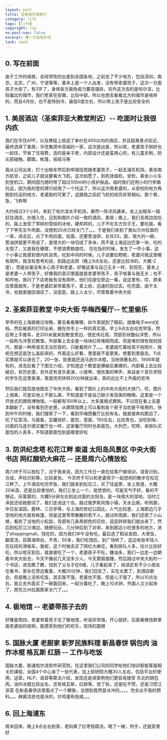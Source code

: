 ```yaml
---
layout: post
title: 全家哈尔滨旅行
category: life
tags: [life]
copyright: tip
no-post-nav: false
excerpt: 第一次去哈尔滨
lock: need
---
```


## 0. 写在前面

由于工作的缘故，会经常性的出差到全国各地，之前去了不少地方，包括深圳，南京，北京，广州，宁波等等，基本上是一个人出发，没有带老婆孩子，这次一方面孩子大些了，有3岁了，身体各方面免疫力要高强些，另外这次去的是哈尔滨，比较偏北的城市，我们老家在安徽，比较中部，所以也想去看看北方的城市是啥样的，而且4月份，也不是特别冷，最低0度左右，所以带上孩子是比较安全的

## 1. 美居酒店（圣索菲亚大教堂附近）-- 吃面时让我很内疚
我们在华住APP，以及携程上挑选了单价在400以内的酒店，并且距离景点较近，最终选择了美居，华住集团中高端的一家，这次是出差，所以呢，老婆孩子刚好也一起住，节省了住宿费，选的是亲子房，内部设计还是蛮用心的，有儿童牙刷，防尖部碰触，脚踏，帐篷，摇摇马等

我从公司出发，打个出租车然后到申城佳苑接老婆孩子，一起去浦东机场，乘坐南方航空，之前儿子就说要看大飞机，这次如愿了，到机场值机，安检，乘坐小火车到登机口，期间因为随时带了超过100ml的小孩护肤品，临时我们还用小的行李箱托运，因为我的登机牌已经用了一个托运了，所以这次用老婆的，从安检的地方再跑到托运的地方，老婆跑的可累了，这跟我之前赶飞机的经历非常相似，那个累，急，飞奔啊

大约经过3个小时，来到了哈尔滨太平机场，果然一阵凉风袭来，坐上出租车一路赶往酒店，办理入住，见到和图片介绍一致的酒店，美居；晚上，我们去周边找吃的，路上发现了零碎的雪结的冰快，硬邦邦的，儿子不吃东方饺子王，要吃面，看了下李先生牛肉面，没想到20点已经关门了。。。于是我们来到了类似兰州拉面的一家，进去后，点了牛肉拉面，烩面，还要葱油饼，总共33，面，很大的一碗，葱油饼就更不用说了，是很大的一块切成了多块，而不是上海这边巴掌一块，吃的太饱了，又是我在硬撑，不想浪费粮食哎。
在吃饭的时候，发生了一件小事，这个小事让我感到很内疚自责。吃到中间的时候，儿子说要拉粑粑，老婆问我这里哪有厕所，我没有思考的说，到路边去把（晚上9点左右，还是比较冷的，大概-2度），而是丝毫没有关心孩子和老婆，好像这事与自己无关一样，到现在，基本上是老婆一人带孩子，好像我的意识里面就是老婆带孩子，孩子啥事与我无关；也不知咋地，我问了下店老板有没有厕所，他们往座位旁边一看，说这里有，哎，原来店里面就有，于是老婆赶紧带着孩子，拿上纸，迅速的抱过去。吃完面，由于太冷，也就直接回酒店了，没逛逛，路上人太少，尽管靠着中央大街

## 2. 圣索菲亚教堂 中央大街 华梅西餐厅-- 忙里偷乐

早早的在上海就做过攻略，要去看看哪哪，如今真就到了眼前。就像电子word文档，然后被真的打印出来，握在你手上一样的真实感。早上9点左右吃完早饭，然后带上手推车，走200米就来到教堂旁边，很宏伟壮观，顶部形状酷似洋葱，所以一般称为洋葱式教堂。外部看上去全是一块块红砖堆砌而成，但是堆的很有规则技巧，那是一种用语言无法形容的，只能看照片了。。。老婆就忙着给孩子拍照片，我呢在想这是怎么盖起来的，外面这么好看，里面是不是更美，想着到里面去，11点买票就可以进去了，20一张，到里面还送马迭尔冰棍，当地很著名的，1906年就有的，进去后看了下图文介绍，才知道这个教堂是爆破后重建的，内部看上去比较破旧，有历史感，另外还有音乐表演，小提琴，很优美的琴声，来自各个音乐学院的学生在这里表演，里面兜兜转转20分钟就出来，真的远比不上外面的宏伟

然后我们就百度地图去了中央大街，看到了图片上的中央大街的大铁门，哎，图片上很美，可是实地上不那么美，不知道是不是自己缺少发现美的眼睛。这里是一个开放式的建筑博物馆，一般都有100年以上，大多属俄式建筑，不过现在看上去基本翻新了，没有看到历史感，从建筑铭牌上可以看到各个房子当初是干啥用的，快到中午的时候，我们搜索了一下，看到华梅西餐厅比较有名，就直接奔向那边了，吃了红菜汤，马面鱼，瓦罐炖虾，面包，意面，150左右，比较贵也，没吃到啥，对面的马迭尔德式餐厅也一样，这家餐厅同时也卖面包，大列巴，哎呀，来排队买面包的人真多，不知道那面包到底哪里好吃

## 3. 防洪纪念塔 松花江畔 索道 太阳岛风景区 中央大街书店 网红酸奶大麻花 -- 还是周六心情放松

周六终于可以放松了，对于我来说，因为工作日一直在给客户做培训，语音识别，合成，声纹识别等，比较紧张。
今天终于可以和老婆孩子一起悠闲的散步在松花江畔了。上午酒店吃完早饭，我们就来到松花江，买了往返票，坐上索道，大概20米高，还是比较害怕的，我们三坐上一个，晃悠悠的，可是天气不好，看的不够远，灰蒙蒙的，大概5分钟左右到达对面的太阳岛，是一块很大的湿地，当时江泽民还给她题词了，我们走进这个岛，路过俄罗斯风情小镇，天水云阁，听雨廊，中日友谊园，鹿林，三岔亭等，与上海的世纪公园比，人气比较差，上海那边几乎空地的地方就有帐篷，但是这里零零散散的若干人，路过听雨廊，我们还爬了小山坡，看到了当地的小松鼠，背部有几条黑颜色的花纹，逗逗转转我们就出来了，然后到松花江沙滩边，随便玩玩，几分钟后到了对岸，来到那边小吃很多的地方，进了shoppingmall，找吃的，因为我们中午没有吃，最后选了稻谷良田，大骨饭，酸菜汤，蒜蓉海带丝，不贵，50多，我们吃饱后，到广场转了，这边有些年轻人在玩炫的滑板车，我呢，这个时候去买了网红大麻花，看到排队人多，估计比较好吃，所以呢买到后，就直接吃了一个，老婆孩子不吃，嫌油多，我们一边走一边朝着中央大街去，今天不像前几天没多少人，今天摩肩接踵，然后路过中央大街的一个书店，进去瞧了瞧，找到了父与子在6楼，儿子看起来了，阅读区有不少小朋友在看书，家长在旁边看着，大概30分钟，我们回去了，实在太累了，到酒店歇会，但是晚上没有吃饭，其实我不饿，老婆也不饿，但是儿子饿了，所以10点左右，我又去外面买了一碗面回来，一起分着吃了，晚上10点钟，外面人又少起来了，原先兰州拉面那家关门了。。。

## 4. 极地馆 -- 老婆带孩子去的    
好像是周四，老婆带着孩子去了极地馆，听说非常值，开心就好。后面看微信群里面老婆拍的视频，能感受到他们的欢乐，现场的震撼

## 5. 国脉大厦 老厨家 新罗民族料理 新昌春饼 锅包肉 油炸冰棍 格瓦斯 红肠 -- 工作与吃饭

国脉大厦，联通哈尔滨软件研究院，在这里我们公司的同学给他们培训智能客服相关的课程，全国4个中心来了一些代表，加上软研院大概30人左右，包括平台的使用，运营，NLP，语音等算法介绍，发现还是讲案例他们更容易接受
东北的锅包肉，油炸冰棍比较出名，还有格瓦斯，红肠等，尝了些，还是吃不惯，还是习惯江浙菜
在新昌春饼店里面点了一个鲫鱼，没想到竟然是冰冷的。。。。完全出乎我的预料。。。麻酱凉皮也是冰的，炒鸡蛋有些咸。。。

## 6. 回上海浦东
周末回来，晚上8点左右到家，老妈煮了红枣桂圆汤，喝了一碗，热乎，还是家里好
